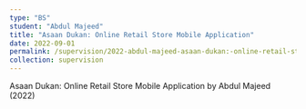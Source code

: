 ```yaml
---
type: "BS"
student: "Abdul Majeed"
title: "Asaan Dukan: Online Retail Store Mobile Application"
date: 2022-09-01
permalink: /supervision/2022-abdul-majeed-asaan-dukan:-online-retail-store-mobile-application
collection: supervision
---
```

Asaan Dukan: Online Retail Store Mobile Application by Abdul Majeed (2022)

